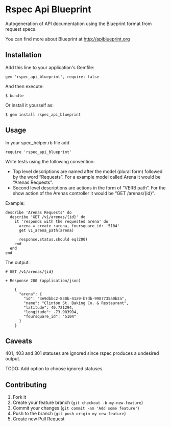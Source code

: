 # Rspec Api Blueprint

Autogeneration of API documentation using the Blueprint format from request specs.

You can find more about Blueprint at http://apiblueprint.org

## Installation

Add this line to your application's Gemfile:

    gem 'rspec_api_blueprint', require: false

And then execute:

    $ bundle

Or install it yourself as:

    $ gem install rspec_api_blueprint

## Usage

In your spec_helper.rb file add

    require 'rspec_api_blueprint'

Write tests using the following convention:

- Top level descriptions are named after the model (plural form) followed by the word “Requests”. For a example model called Arena it would be “Arenas Requests”.
- Second level descriptions are actions in the form of “VERB path”. For the show action of the Arenas controller it would be “GET /arenas/{id}”.

Example:

    describe 'Arenas Requests' do
      describe 'GET /v1/arenas/{id}' do
        it 'responds with the requested arena' do
          arena = create :arena, foursquare_id: '5104'
          get v1_arena_path(arena)

          response.status.should eq(200)
        end
      end
    end

The output:

    # GET /v1/arenas/{id}

    + Response 200 (application/json)

        {
          "arena": {
            "id": "4e9dbbc2-830b-41a9-b7db-9987735a0b2a",
            "name": "Clinton St. Baking Co. & Restaurant",
            "latitude": 40.721294,
            "longitude": -73.983994,
            "foursquare_id": "5104"
          }
        }


## Caveats

401, 403 and 301 statuses are ignored since rspec produces a undesired output.

TODO: Add option to choose ignored statuses.

## Contributing

1. Fork it
2. Create your feature branch (`git checkout -b my-new-feature`)
3. Commit your changes (`git commit -am 'Add some feature'`)
4. Push to the branch (`git push origin my-new-feature`)
5. Create new Pull Request
